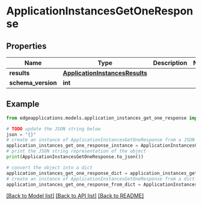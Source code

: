 # ApplicationInstancesGetOneResponse


## Properties

Name | Type | Description | Notes
------------ | ------------- | ------------- | -------------
**results** | [**ApplicationInstancesResults**](ApplicationInstancesResults.md) |  | 
**schema_version** | **int** |  | 

## Example

```python
from edgeapplications.models.application_instances_get_one_response import ApplicationInstancesGetOneResponse

# TODO update the JSON string below
json = "{}"
# create an instance of ApplicationInstancesGetOneResponse from a JSON string
application_instances_get_one_response_instance = ApplicationInstancesGetOneResponse.from_json(json)
# print the JSON string representation of the object
print(ApplicationInstancesGetOneResponse.to_json())

# convert the object into a dict
application_instances_get_one_response_dict = application_instances_get_one_response_instance.to_dict()
# create an instance of ApplicationInstancesGetOneResponse from a dict
application_instances_get_one_response_from_dict = ApplicationInstancesGetOneResponse.from_dict(application_instances_get_one_response_dict)
```
[[Back to Model list]](../README.md#documentation-for-models) [[Back to API list]](../README.md#documentation-for-api-endpoints) [[Back to README]](../README.md)


